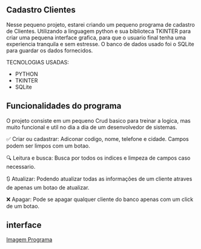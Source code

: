 
## Cadastro Clientes

Nesse pequeno projeto, estarei criando um pequeno programa de cadastro de Clientes. Utilizando a linguagem python e sua biblioteca TKINTER para criar uma pequena interface grafica, para que o usuario final tenha uma experiencia tranquila e sem estresse.
O banco de dados usado foi o SQLite para guardar os dados fornecidos.

TECNOLOGIAS USADAS:

- PYTHON
- TKINTER
- SQLite

## Funcionalidades do programa

O projeto consiste em um pequeno Crud basico para treinar a logica, mas muito funcional e util no dia a dia de um desenvolvedor de sistemas.

✅ Criar ou cadastrar: Adiconar codigo, nome, telefone e cidade. Campos podem ser limpos com um botao.

🔍 Leitura e busca: Busca por todos os indices e limpeza de campos caso necessario.

🔃 Atualizar: Podendo atualizar todas as informações de um cliente atraves de apenas um botao de atualizar.

❌ Apagar: Pode se apagar qualquer cliente do banco apenas com um click de um botao.

## interface 

[Imagem Programa](C:/Users/lp/Documents/Estudos/projetos/cadastroClientes/icones/programa.png)

